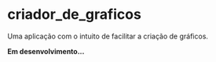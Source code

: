 # criador_de_graficos

Uma aplicação com o intuito de facilitar a criação de gráficos.

**Em desenvolvimento...**
